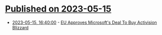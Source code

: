 # [Published on 2023-05-15](index.md)

* [2023-05-15, 16:40:00](https://slashdot.org/story/23/05/15/1617220/eu-approves-microsofts-deal-to-buy-activision-blizzard?utm_source=rss1.0mainlinkanon&utm_medium=feed) - [EU Approves Microsoft's Deal To Buy Activision Blizzard](https://slashdot.org/story/23/05/15/1617220/eu-approves-microsofts-deal-to-buy-activision-blizzard?utm_source=rss1.0mainlinkanon&utm_medium=feed)
